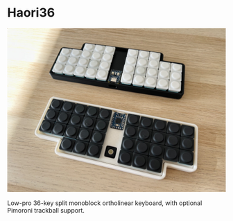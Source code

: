 # Haori36

![](haori36-keyboard.jpg)

Low-pro 36-key split monoblock ortholinear keyboard, with optional Pimoroni trackball support. 